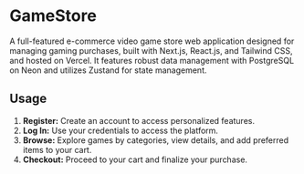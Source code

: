# GameStore

A full-featured e-commerce video game store web application designed for managing gaming purchases, built with Next.js, React.js, and Tailwind CSS, and hosted on Vercel. It features robust data management with PostgreSQL on Neon and utilizes Zustand for state management.

## Usage

1. **Register:** Create an account to access personalized features.
2. **Log In:** Use your credentials to access the platform.
3. **Browse:** Explore games by categories, view details, and add preferred items to your cart.
4. **Checkout:** Proceed to your cart and finalize your purchase.
